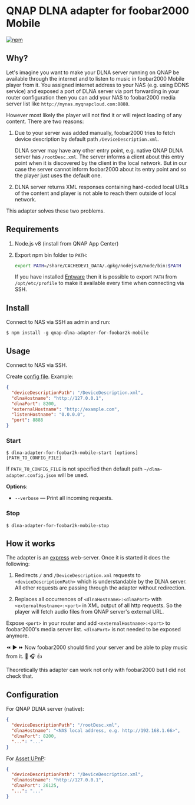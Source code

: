 # QNAP DLNA adapter for foobar2000 Mobile

[![npm](https://img.shields.io/npm/v/qnap-dlna-adapter-for-foobar2k-mobile.svg)](https://www.npmjs.com/package/qnap-dlna-adapter-for-foobar2k-mobile)

## Why?

Let's imagine you want to make your DLNA server running on QNAP be available through the internet and to listen to music in foobar2000 Mobile player from it.
You assigned internet address to your NAS (e.g. using DDNS service) and exposed a port of DLNA server via port forwarding in your router configuration then you can add your NAS to foobar2000 media server list like `http://mynas.myqnapcloud.com:8888`.

However most likely the player will not find it or will reject loading of any content. There are two reasons:

1. Due to your server was added manually, foobar2000 tries to fetch device description by default path `/DeviceDescription.xml`.

    DLNA server may have any other entry point, e.g. native QNAP DLNA server has `/rootDesc.xml`.
    The server informs a client about this entry point when it is discovered by the client in the local network.
    But in our case the server cannot inform foobar2000 about its entry point and so the player just uses the default one.

2. DLNA server returns XML responses containing hard-coded local URLs of the content and player is not able to reach them outside of local network.

This adapter solves these two problems.

## Requirements

1) Node.js v8 (install from QNAP App Center)

2) Export npm bin folder to `PATH`:

    ```bash
    export PATH=/share/CACHEDEV1_DATA/.qpkg/nodejsv8/node/bin:$PATH
    ```

    If you have installed [Entware](https://github.com/Entware/Entware/wiki) then it is possible to export `PATH` from `/opt/etc/profile` to make it available every time when connecting via SSH.

## Install

Connect to NAS via SSH as admin and run:

```
$ npm install -g qnap-dlna-adapter-for-foobar2k-mobile
```

## Usage

Connect to NAS via SSH.

Create [config file](https://github.com/phts/qnap-dlna-adapter-for-foobar2k-mobile/blob/master/dlna-adapter.config.json.example). Example:

```json
{
  "deviceDescriptionPath": "/DeviceDescription.xml",
  "dlnaHostname": "http://127.0.0.1",
  "dlnaPort": 8200,
  "externalHostname": "http://example.com",
  "listenHostname": "0.0.0.0",
  "port": 8888
}
```

### Start

```
$ dlna-adapter-for-foobar2k-mobile-start [options] [PATH_TO_CONFIG_FILE]
```

If `PATH_TO_CONFIG_FILE` is not specified then default path `~/dlna-adapter.config.json` will be used.

**Options**:

* `--verbose` &mdash; Print all incoming requests.

### Stop

```
$ dlna-adapter-for-foobar2k-mobile-stop
```

## How it works

The adapter is an [express](http://expressjs.com/) web-server. Once it is started it does the following:

1. Redirects `/` and `/DeviceDescription.xml` requests to `<deviceDescriptionPath>` which is understandable by the DLNA server.
All other requests are passing through the adapter without redirection.

2. Replaces all occurrences of `<dlnaHostname>:<dlnaPort>` with `<externalHostname>:<port>` in XML output of all http requests.
So the player will fetch audio files from QNAP server's external URL.

Expose `<port>` in your router and add `<externalHostname>:<port>` to foobar2000's media server list.
`<dlnaPort>` is not needed to be exposed anymore.

:rewind: :arrow_forward: :fast_forward: Now foobar2000 should find your server and be able to play music from it. :musical_note: :headphones: :thumbsup:

Theoretically this adapter can work not only with foobar2000 but I did not check that.

## Configuration

For QNAP DLNA server (native):

```json
{
  "deviceDescriptionPath": "/rootDesc.xml",
  "dlnaHostname": "<NAS local address, e.g. http://192.168.1.66>",
  "dlnaPort": 8200,
  "...": "..."
}
```

For [Asset UPnP](http://www.dbpoweramp.com/asset-upnp-dlna.htm):

```json
{
  "deviceDescriptionPath": "/DeviceDescription.xml",
  "dlnaHostname": "http://127.0.0.1",
  "dlnaPort": 26125,
  "...": "..."
}
```
